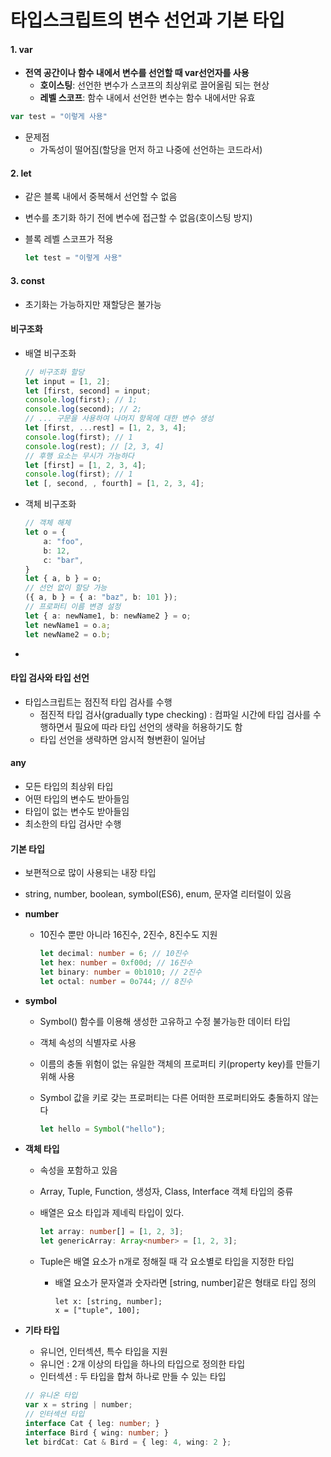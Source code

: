 # 타입스크립트의 변수 선언과 기본 타입



#### 1. var

- **전역 공간이나 함수 내에서 변수를 선언할 때 var선언자를 사용**
  - **호이스팅**: 선언한 변수가 스코프의 최상위로 끌어올림 되는 현상
  - **레벨 스코프**: 함수 내에서 선언한 변수는 함수 내에서만 유효

```typescript
var test = "이렇게 사용"
```

- 문제점
  - 가독성이 떨어짐(할당을 먼저 하고 나중에 선언하는 코드라서)



#### 2. let

- 같은 블록 내에서 중복해서 선언할 수 없음

- 변수를 초기화 하기 전에 변수에 접근할 수 없음(호이스팅 방지)

- 블록 레벨 스코프가 적용

  ```typescript
  let test = "이렇게 사용"
  ```

#### 3. const

- 초기화는 가능하지만 재할당은 불가능



#### 비구조화

- 배열 비구조화

  ```typescript
  // 비구조화 할당
  let input = [1, 2];
  let [first, second] = input;
  console.log(first); // 1;
  console.log(second); // 2;
  // ... 구문을 사용하여 나머지 항목에 대한 변수 생성
  let [first, ...rest] = [1, 2, 3, 4];
  console.log(first); // 1
  console.log(rest); // [2, 3, 4]
  // 후행 요소는 무시가 가능하다
  let [first] = [1, 2, 3, 4];
  console.log(first); // 1
  let [, second, , fourth] = [1, 2, 3, 4];
  ```

- 객체 비구조화

  ```typescript
  // 객체 해체
  let o = {
      a: "foo",
      b: 12,
      c: "bar",
  }
  let { a, b } = o;
  // 선언 없이 할당 가능
  ({ a, b } = { a: "baz", b: 101 });
  // 프로퍼티 이름 변경 설정
  let { a: newName1, b: newName2 } = o;
  let newName1 = o.a;
  let newName2 = o.b;
  ```

  

- 





#### 타입 검사와 타입 선언

- 타입스크립트는 점진적 타입 검사를 수행
  - 점진적 타입 검사(gradually type checking) : 컴파일 시간에 타입 검사를 수행하면서 필요에 따라 타입 선언의 생략을  허용하기도 함
  - 타입 선언을 생략하면 암시적 형변환이 일어남

#### any

- 모든 타입의 최상위 타입
- 어떤 타입의 변수도 받아들임
- 타입이 없는 변수도 받아들임
- 최소한의 타입 검사만 수행



#### 기본 타입

- 보편적으로 많이 사용되는 내장 타입

- string, number, boolean, symbol(ES6), enum, 문자열 리터럴이 있음

- **number**

  - 10진수 뿐만 아니라 16진수, 2진수, 8진수도 지원

    ```typescript
    let decimal: number = 6; // 10진수
    let hex: number = 0xf00d; // 16진수
    let binary: number = 0b1010; // 2진수
    let octal: number = 0o744; // 8진수
    ```

- **symbol**

  - Symbol() 함수를 이용해 생성한 고유하고 수정 불가능한 데이터 타입

  - 객체 속성의 식별자로 사용

  - 이름의 충돌 위험이 없는 유일한 객체의 프로퍼티 키(property key)를 만들기 위해 사용

  - Symbol 값을 키로 갖는 프로퍼티는 다른 어떠한 프로퍼티와도 충돌하지 않는다

    ```typescript
    let hello = Symbol("hello");
    ```

- **객체 타입**

  - 속성을 포함하고 있음

  - Array, Tuple, Function, 생성자, Class, Interface 객체 타입의 중류

  - 배열은 요소 타입과 제네릭 타입이 있다.

    ```typescript
    let array: number[] = [1, 2, 3];
    let genericArray: Array<number> = [1, 2, 3];
    ```

  - Tuple은 배열 요소가 n개로 정해질 때 각 요소별로 타입을 지정한 타입

    - 배열 요소가 문자열과 숫자라면 [string, number]같은 형태로 타입 정의

      ```
      let x: [string, number];
      x = ["tuple", 100];
      ```

- **기타 타입**

  - 유니언, 인터섹션, 특수 타입을 지원
  - 유니언 : 2개 이상의 타입을 하나의 타입으로 정의한 타입
  - 인터섹션 : 두 타입을 합쳐 하나로 만들 수 있는 타입

  ```typescript
  // 유니온 타입
  var x = string | number;
  // 인터섹션 타입
  interface Cat { leg: number; }
  interface Bird { wing: number; }
  let birdCat: Cat & Bird = { leg: 4, wing: 2 };
  ```

  

